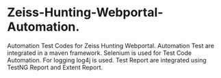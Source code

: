 # Zeiss-Hunting-Webportal-Automation.
Automation Test Codes for Zeiss Hunting Webportal.
Automation Test are integrated in a maven framework.
Selenium is used for Test Code Automation.
For logging log4j is used.
Test Report are integrated using TestNG Report and Extent Report.
